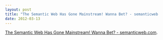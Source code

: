 ```yaml
---
layout: post
title: "The Semantic Web Has Gone Mainstream! Wanna Bet? - semanticweb.com"
date: 2012-03-13
---
```


<a href="http://semanticweb.com/the-semantic-web-has-gone-mainstream-wanna-bet_b27329#.T1-sVHrfFbo.wordpress">The Semantic Web Has Gone Mainstream! Wanna Bet? - semanticweb.com</a>.
